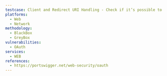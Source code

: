 ```yaml
---
testcase: Client and Redirect URI Handling - Check if it’s possible to register arbitrary redirect_uris or if the endpoint fails to strictly validate the redirect_uri on callback. Web (HTTP/HTTPS) service
platforms: 
  - Web
  - Network
methodology: 
  - BlackBox
  - GreyBox
vulnerabilities:
  - OAuth
services:
  - WEB
references:
  - https://portswigger.net/web-security/oauth
---
```

